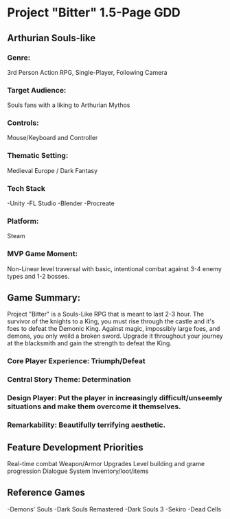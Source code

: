 # Project "Bitter" 1.5-Page GDD
## Arthurian Souls-like 
### Genre: 
3rd Person Action RPG, Single-Player, Following Camera
### Target Audience: 
Souls fans with a liking to Arthurian Mythos
### Controls:
Mouse/Keyboard and Controller
### Thematic Setting:
Medieval Europe / Dark Fantasy 
### Tech Stack
-Unity
-FL Studio
-Blender
-Procreate
### Platform:
Steam
### MVP Game Moment:
Non-Linear level traversal with basic, intentional combat against 3-4 enemy types and 1-2 bosses.

## Game Summary:
Project "Bitter" is a Souls-Like RPG that is meant to last 2-3 hour. The survivor of the knights to a King, you must rise through the castle and it's foes to defeat the Demonic King. Against magic, impossibly large foes, and demons, you only weild a broken sword. Upgrade it throughout your journey at the blacksmith and gain the strength to defeat the King.

### Core Player Experience: Triumph/Defeat
### Central Story Theme: Determination
### Design Player: Put the player in increasingly difficult/unseemly situations and make them overcome it themselves.
### Remarkability: Beautifully terrifying aesthetic.

## Feature Development Priorities
Real-time combat
Weapon/Armor Upgrades
Level building and grame progression
Dialogue System
Inventory/loot/items

## Reference Games
-Demons' Souls
-Dark Souls Remastered
-Dark Souls 3
-Sekiro
-Dead Cells
